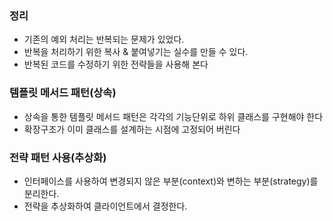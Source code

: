 ### 정리

- 기존의 예외 처리는 반복되는 문제가 있었다.
- 반복을 처리하기 위한 복사 & 붙여넣기는 실수를 만들 수 있다.
- 반복된 코드를 수정하기 위한 전략들을 사용해 본다


### 템플릿 메서드 패턴(상속)
 - 상속을 통한 템플릿 메서드 패턴은 각각의 기능단위로 하위 클래스를 구현해야 한다
 - 확장구조가 이미 클래스를 설계하는 시점에 고정되어 버린다

### 전략 패턴 사용(추상화)
 - 인터페이스를 사용하여 변경되지 않은 부분(context)와 변하는 부분(strategy)를 분리한다. 
 - 전략을 추상화하여 클라이언트에서 결정한다.